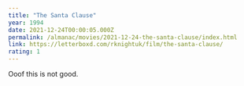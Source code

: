 ```yaml
---
title: "The Santa Clause"
year: 1994
date: 2021-12-24T00:00:05.000Z
permalink: /almanac/movies/2021-12-24-the-santa-clause/index.html
link: https://letterboxd.com/rknightuk/film/the-santa-clause/
rating: 1
---
```


Ooof this is not good.